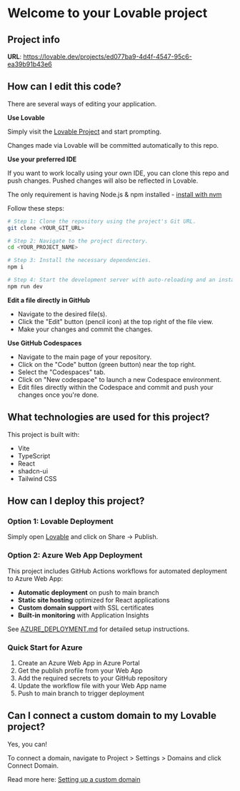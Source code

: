 # Welcome to your Lovable project

## Project info

**URL**: https://lovable.dev/projects/ed077ba9-4d4f-4547-95c6-ea39b91b43e6

## How can I edit this code?

There are several ways of editing your application.

**Use Lovable**

Simply visit the [Lovable Project](https://lovable.dev/projects/ed077ba9-4d4f-4547-95c6-ea39b91b43e6) and start prompting.

Changes made via Lovable will be committed automatically to this repo.

**Use your preferred IDE**

If you want to work locally using your own IDE, you can clone this repo and push changes. Pushed changes will also be reflected in Lovable.

The only requirement is having Node.js & npm installed - [install with nvm](https://github.com/nvm-sh/nvm#installing-and-updating)

Follow these steps:

```sh
# Step 1: Clone the repository using the project's Git URL.
git clone <YOUR_GIT_URL>

# Step 2: Navigate to the project directory.
cd <YOUR_PROJECT_NAME>

# Step 3: Install the necessary dependencies.
npm i

# Step 4: Start the development server with auto-reloading and an instant preview.
npm run dev
```

**Edit a file directly in GitHub**

- Navigate to the desired file(s).
- Click the "Edit" button (pencil icon) at the top right of the file view.
- Make your changes and commit the changes.

**Use GitHub Codespaces**

- Navigate to the main page of your repository.
- Click on the "Code" button (green button) near the top right.
- Select the "Codespaces" tab.
- Click on "New codespace" to launch a new Codespace environment.
- Edit files directly within the Codespace and commit and push your changes once you're done.

## What technologies are used for this project?

This project is built with:

- Vite
- TypeScript
- React
- shadcn-ui
- Tailwind CSS

## How can I deploy this project?

### Option 1: Lovable Deployment
Simply open [Lovable](https://lovable.dev/projects/ed077ba9-4d4f-4547-95c6-ea39b91b43e6) and click on Share -> Publish.

### Option 2: Azure Web App Deployment
This project includes GitHub Actions workflows for automated deployment to Azure Web App:

- **Automatic deployment** on push to main branch
- **Static site hosting** optimized for React applications
- **Custom domain support** with SSL certificates
- **Built-in monitoring** with Application Insights

See [AZURE_DEPLOYMENT.md](./AZURE_DEPLOYMENT.md) for detailed setup instructions.

### Quick Start for Azure
1. Create an Azure Web App in Azure Portal
2. Get the publish profile from your Web App
3. Add the required secrets to your GitHub repository
4. Update the workflow file with your Web App name
5. Push to main branch to trigger deployment

## Can I connect a custom domain to my Lovable project?

Yes, you can!

To connect a domain, navigate to Project > Settings > Domains and click Connect Domain.

Read more here: [Setting up a custom domain](https://docs.lovable.dev/tips-tricks/custom-domain#step-by-step-guide)
